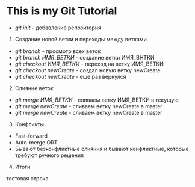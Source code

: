 # This is my Git Tutorial

* *git init* - добавление репозитория

1. Создание новой ветки и переходы между ветками
* *git branch* - просмотр всех веток
* *git branch ИМЯ_ВЕТКИ* - создание ветки ИМЯ_ВНТКИ
* *git checkout ИМЯ_ВЕТКИ* - переход на ветку ИМЯ_ВЕТКИ
* *git checkout newCreate* - создал новую ветку newCreate
* *git checkout newCreate* - еще раз вернулся

2. Слияние веток

* *git merge ИМЯ_ВЕТКИ* - сливаем ветку ИМЯ_ВЕТКИ в текущую
* *git merge newCreate* - сливаем ветку newCreate  в master
* *git merge newCreate* - сливаем ветку newCreate в master

3. Конфликты

* Fast-forward
* Auto-merge ORT
* Бывают безконфликтные слияния и бывают конфликтные, которые требуют ручного решения

4. Итоги

тестовая строка

